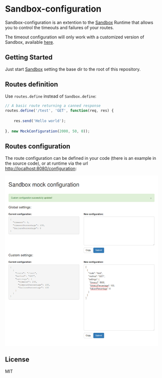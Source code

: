 # Sandbox-configuration

Sandbox-configuration is an extention to the [Sandbox](https://getsandbox.com) Runtime that allows you to control the timeouts and failures of your routes.

The timeout configuration will only work with a customized version of Sandbox, available [here](https://github.com/luisrpp/sandbox).

## Getting Started

Just start [Sandbox](https://getsandbox.com) setting the base dir to the root of this repository.

## Routes definition

Use `routes.define` instead of `Sandbox.define`:

```javascript
// A basic route returning a canned response
routes.define('/test', 'GET', function(req, res) {

    res.send('Hello world');

}, new MockConfiguration(2000, 50, 0));
```

## Routes configuration

The route configuration can be defined in your code (there is an example in the source code), or at runtime via the url [http://localhost:8080/configuration](http://localhost:8080/admin):

![Sandbox mock configuration screenshot](https://raw.githubusercontent.com/luisrpp/sandbox-configuration/master/images/configuration.png)

## License

MIT
